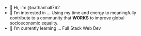 - 👋 Hi, I’m @nathanhall762
- 👀 I’m interested in ... Using my time and energy to meaningfully contribute to a community that __WORKS__ to improve global socioeconomic equality.
- 🌱 I’m currently learning ... Full Stack Web Dev


<!---
nathanhall762/nathanhall762 is a ✨ special ✨ repository because its `README.md` (this file) appears on your GitHub profile.
You can click the Preview link to take a look at your changes.
--->
